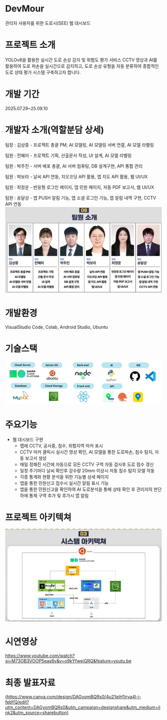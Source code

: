 # DevMour
관리자 사용자를 위한 도로시(SEE) 웹 대시보드
# 프로젝트 소개
YOLOv8을 활용한 실시간 도로 손상 감지 및 위험도 평가 서비스
CCTV 영상과 AI를 활용하여 도로 파손을 실시간으로 감지하고, 도로 손상 유형을 자동 분류하여 종합적인 도로 상태 평가 시스템 구축하고자 합니다.
# 개발 기간
2025.07.29~25.09.10
# 개발자 소개(역할분담 상세)
팀장 : 김상중 - 프로젝트 총괄 PM, AI 모델링, AI 모델링 서버 연결, AI 모델 라벨링

팀원 : 전혜미 - 프로젝트 기획, 산출문서 작성, UI 설계, AI 모델 라벨링

팀원 : 박주진 - 서버 배포 총괄, AI 서버 컴퓨팅, DB 설계구현, API 통합 관리

팀원 : 박보라 - 날씨 API 연동, 지오코딩 API 활용, 앱 지도 API 활용, 웹 UI/UX

팀원 : 최정운 - 반응형 로그인 페이지, 앱 민원 페이지, 자동 PDF 보고서, 웹 UI/UX

팀원 : 송달상 - 앱 PUSH 알림 기능, 앱 소셜 로그인 기능, 앱 알림 내역 구현, CCTV API 연동
![팀원소개](https://github.com/2025-SMHRD-SW-BigData/DevMour/blob/master/%ED%8C%80%EC%9B%90%EC%86%8C%EA%B0%9C.jpg?raw=true)
# 개발환경
VisualStudio Code, Colab, Android Studio, Ubuntu
# 기술스택
![기술스택](https://github.com/2025-SMHRD-SW-BigData/DevMour/blob/master/%EA%B8%B0%EC%88%A0%20%EC%8A%A4%ED%83%9D.jpg?raw=true)
# 주요기능
+ 웹 대시보드 구현
  + 맵에 CCTV, 공사중, 침수, 위험지역 마커 표시
  + CCTV 마커 클릭시 실시간 영상 확인, AI 모델을 통한 도로파손, 침수 탐지, 자동 보고서 생성
  + 매일 정해진 시간에 자동으로 모든 CCTV 구역 자동 검사후 도로 점수 갱신
  + 일정 주기마다 날씨 확인후 강수량 20mm 이상시 자동 침수 탐지 모델 작동
  + 각종 통계와 현황 분석을 위한 기능별 상세 페이지
  + 앱을 통한 민원신고 접수시 실시간 알림 표시 기능
  + 앱을 통한 민원신고을 확인하여 AI 도로분석을 통해 상태 확인 후 관리자의 판단하에 통제 구역 추가 및 추가시 앱 알림

# 프로젝트 아키텍쳐
![아키텍처](https://github.com/2025-SMHRD-SW-BigData/DevMour/blob/master/%EC%95%84%ED%82%A4%ED%85%8D%EC%B2%98.jpg?raw=true)

# 시연영상
https://www.youtube.com/watch?si=M73OB3VOOP5eas6v&v=o9kYfwejQRQ&feature=youtu.be

# 최종 발표자료
[(https://www.canva.com/design/DAGyomBQRs0/4u21qiH1jrva4l-i-febYQ/edit?utm_content=DAGyomBQRs0&utm_campaign=designshare&utm_medium=link2&utm_source=sharebutton)](https://www.canva.com/design/DAGyomBQRs0/4u21qiH1jrva4l-i-febYQ/edit?utm_content=DAGyomBQRs0&utm_campaign=designshare&utm_medium=link2&utm_source=sharebutton)
